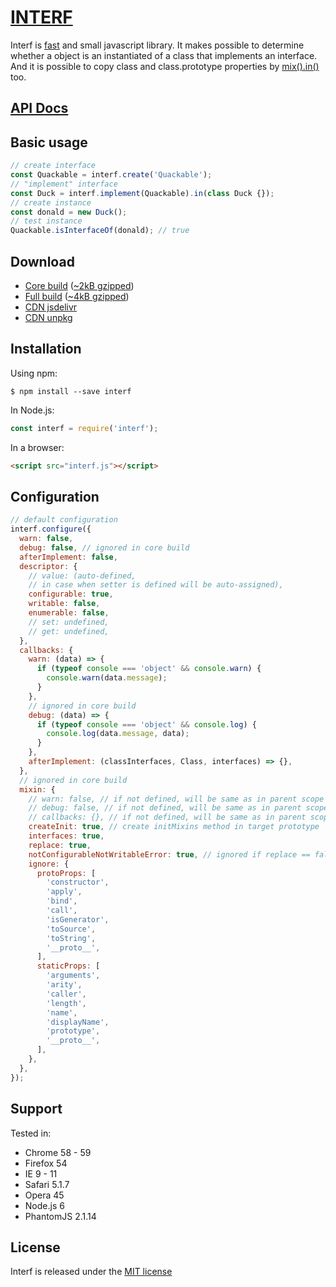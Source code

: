 # [INTERF](https://shvabuk.github.io/interf)

Interf is [fast](https://shvabuk.github.io/interf/docs/performance.html) and small javascript library.
It makes possible to determine whether a object is an instantiated of a class that implements an interface.
And it is possible to copy class and class.prototype properties by [mix().in()](https://shvabuk.github.io/interf/docs/api/mixin/mix-in.md) too.

## [API Docs](https://shvabuk.github.io/interf/docs)

## Basic usage

``` javascript
// create interface
const Quackable = interf.create('Quackable');
// "implement" interface
const Duck = interf.implement(Quackable).in(class Duck {});
// create instance
const donald = new Duck();
// test instance
Quackable.isInterfaceOf(donald); // true
```

## Download

* [Core build](//raw.githubusercontent.com/shvabuk/interf/master/dist/interf-core.js) ([~2kB gzipped](//raw.githubusercontent.com/shvabuk/interf/master/dist/interf-core.min.js))
* [Full build](//raw.githubusercontent.com/shvabuk/interf/master/dist/interf.js) ([~4kB gzipped](//raw.githubusercontent.com/shvabuk/interf/master/dist/interf.min.js))
* [CDN jsdelivr](https://cdn.jsdelivr.net/npm/interf)
* [CDN unpkg](https://unpkg.com/interf/dist/interf.min.js)

## Installation

Using npm:
``` shell
$ npm install --save interf
```

In Node.js:
``` javascript
const interf = require('interf');
```

In a browser:
``` html
<script src="interf.js"></script>
```

## Configuration
``` javascript
// default configuration
interf.configure({
  warn: false,
  debug: false, // ignored in core build
  afterImplement: false,
  descriptor: {
    // value: (auto-defined,
    // in case when setter is defined will be auto-assigned),
    configurable: true,
    writable: false,
    enumerable: false,
    // set: undefined,
    // get: undefined,
  },
  callbacks: {
    warn: (data) => {
      if (typeof console === 'object' && console.warn) {
        console.warn(data.message);
      }
    },
    // ignored in core build
    debug: (data) => {
      if (typeof console === 'object' && console.log) {
        console.log(data.message, data);
      }
    },
    afterImplement: (classInterfaces, Class, interfaces) => {},
  },
  // ignored in core build
  mixin: {
    // warn: false, // if not defined, will be same as in parent scope
    // debug: false, // if not defined, will be same as in parent scope
    // callbacks: {}, // if not defined, will be same as in parent scope
    createInit: true, // create initMixins method in target prototype
    interfaces: true,
    replace: true,
    notConfigurableNotWritableError: true, // ignored if replace == false,
    ignore: {
      protoProps: [
        'constructor',
        'apply',
        'bind',
        'call',
        'isGenerator',
        'toSource',
        'toString',
        '__proto__',
      ],
      staticProps: [
        'arguments',
        'arity',
        'caller',
        'length',
        'name',
        'displayName',
        'prototype',
        '__proto__',
      ],
    },
  },
});
```

## Support
Tested in:
* Chrome 58 - 59
* Firefox 54
* IE 9 - 11
* Safari 5.1.7
* Opera 45
* Node.js 6
* PhantomJS 2.1.14

## License

Interf is released under the [MIT license](//raw.githubusercontent.com/shvabuk/interf/master/LICENSE.txt)
